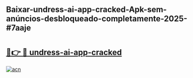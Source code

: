 ## Baixar-undress-ai-app-cracked-Apk-sem-anúncios-desbloqueado-completamente-2025-#7aaje

# <h2><a href="https://ainizakaria.my?title=undress-ai-app-cracked&ref=20M">🔗👉 🔴 undress-ai-app-cracked</a></h2>

[![acn](https://github.com/user-attachments/assets/0f9c940e-d8b0-45ae-aac7-cd30a18b3e1c)](https://ainizakaria.my?title=undress-ai-app-cracked&ref=20M)

